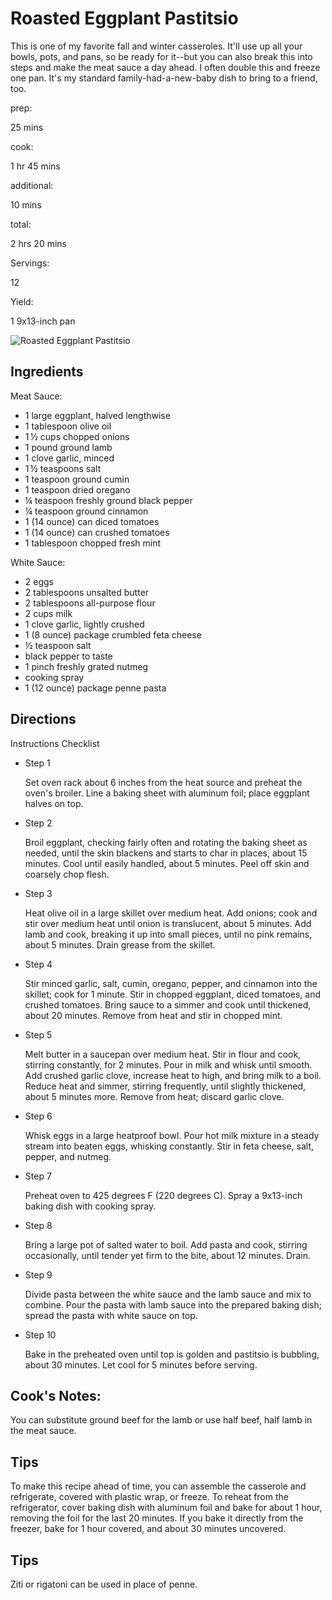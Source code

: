 # Roasted Eggplant Pastitsio

This is one of my favorite fall and winter casseroles. It'll use up all your bowls, pots, and pans, so be ready for it--but you can also break this into steps and make the meat sauce a day ahead. I often double this and freeze one pan. It's my standard family-had-a-new-baby dish to bring to a friend, too.

prep:

25 mins

cook:

1 hr 45 mins

additional:

10 mins

total:

2 hrs 20 mins

Servings:

12

Yield:

1 9x13-inch pan

![Roasted Eggplant Pastitsio](https://imagesvc.meredithcorp.io/v3/mm/image?q=85&c=sc&poi=face&w=300&h=300&url=https%3A%2F%2Fimages.media-allrecipes.com%2Fuserphotos%2F4577103.jpg)

## Ingredients

Meat Sauce:

-   1 large eggplant, halved lengthwise
-   1 tablespoon olive oil
-   1 ½ cups chopped onions
-   1 pound ground lamb
-   1 clove garlic, minced
-   1 ½ teaspoons salt
-   1 teaspoon ground cumin
-   1 teaspoon dried oregano
-   ¼ teaspoon freshly ground black pepper
-   ¼ teaspoon ground cinnamon
-   1 (14 ounce) can diced tomatoes
-   1 (14 ounce) can crushed tomatoes
-   1 tablespoon chopped fresh mint

White Sauce:

-   2 eggs
-   2 tablespoons unsalted butter
-   2 tablespoons all-purpose flour
-   2 cups milk
-   1 clove garlic, lightly crushed
-   1 (8 ounce) package crumbled feta cheese
-   ½ teaspoon salt
-   black pepper to taste
-   1 pinch freshly grated nutmeg
-   cooking spray
-   1 (12 ounce) package penne pasta

## Directions

Instructions Checklist

-   Step 1
    
    Set oven rack about 6 inches from the heat source and preheat the oven's broiler. Line a baking sheet with aluminum foil; place eggplant halves on top.
    
-   Step 2
    
    Broil eggplant, checking fairly often and rotating the baking sheet as needed, until the skin blackens and starts to char in places, about 15 minutes. Cool until easily handled, about 5 minutes. Peel off skin and coarsely chop flesh.
    
-   Step 3
    
    Heat olive oil in a large skillet over medium heat. Add onions; cook and stir over medium heat until onion is translucent, about 5 minutes. Add lamb and cook, breaking it up into small pieces, until no pink remains, about 5 minutes. Drain grease from the skillet.
    
-   Step 4
    
    Stir minced garlic, salt, cumin, oregano, pepper, and cinnamon into the skillet; cook for 1 minute. Stir in chopped eggplant, diced tomatoes, and crushed tomatoes. Bring sauce to a simmer and cook until thickened, about 20 minutes. Remove from heat and stir in chopped mint.
    
-   Step 5
    
    Melt butter in a saucepan over medium heat. Stir in flour and cook, stirring constantly, for 2 minutes. Pour in milk and whisk until smooth. Add crushed garlic clove, increase heat to high, and bring milk to a boil. Reduce heat and simmer, stirring frequently, until slightly thickened, about 5 minutes more. Remove from heat; discard garlic clove.
    
-   Step 6
    
    Whisk eggs in a large heatproof bowl. Pour hot milk mixture in a steady stream into beaten eggs, whisking constantly. Stir in feta cheese, salt, pepper, and nutmeg.
    
-   Step 7
    
    Preheat oven to 425 degrees F (220 degrees C). Spray a 9x13-inch baking dish with cooking spray.
    
-   Step 8
    
    Bring a large pot of salted water to boil. Add pasta and cook, stirring occasionally, until tender yet firm to the bite, about 12 minutes. Drain.
    
-   Step 9
    
    Divide pasta between the white sauce and the lamb sauce and mix to combine. Pour the pasta with lamb sauce into the prepared baking dish; spread the pasta with white sauce on top.
    
-   Step 10
    
    Bake in the preheated oven until top is golden and pastitsio is bubbling, about 30 minutes. Let cool for 5 minutes before serving.
    

## Cook's Notes:

You can substitute ground beef for the lamb or use half beef, half lamb in the meat sauce.

## Tips

To make this recipe ahead of time, you can assemble the casserole and refrigerate, covered with plastic wrap, or freeze. To reheat from the refrigerator, cover baking dish with aluminum foil and bake for about 1 hour, removing the foil for the last 20 minutes. If you bake it directly from the freezer, bake for 1 hour covered, and about 30 minutes uncovered.

## Tips

Ziti or rigatoni can be used in place of penne.